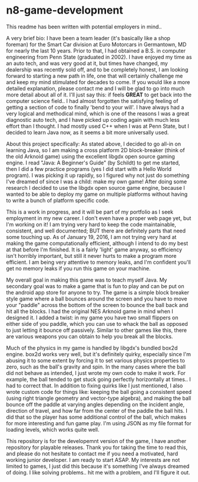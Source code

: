 # n8-game-development

This readme has been written with potential employers in mind..

A very brief bio:
I have been a team leader (it's basically like a shop foreman) for the Smart Car division at Euro Motorcars in Germantown, MD for nearly the last 10 years.  Prior to that, I had obtained a B.S. in computer engineering from Penn State (graduated in 2002).  I have enjoyed my time as an auto tech, and was very good at it, but times have changed, my dealership was recently sold off, and to be completely honest, I am looking forward to starting a new path in life, one that will certainly challenge me and keep my mind stimulated for decades to come.  If you would like a more detailed explanation, please contact me and I will be glad to go into much more detail about all of it.  I'll just say this: if feels **GREAT** to get back into the computer science field.. I had almost forgotten the satisfying feeling of getting a section of code to finally 'bend to your will'.  I have always had a very logical and methodical mind, which is one of the reasons I was a great diagnostic auto tech, and I have picked up coding again with much less effort than I thought.  I had mostly used C++ when I was at Penn State, but I decided to learn Java now, as it seems a bit more universally used.

About this project specifically:
As stated above, I decided to go all-in on learning Java, so I am making a cross platform 2D block-breaker (think of the old Arknoid game) using the excellent libgdx open source gaming engine.  I read "Java: A Beginner's Guide" (by Schildt) to get me started, then I did a few practice programs (yes I did start with a Hello World program).  I was picking it up rapidly, so I figured why not just do something I've dreamed of since I was a child: make my own game!  After doing some research I decided to use the libgdx open source game engine, because I wanted to be able to deploy my game on multiple platforms without having to write a bunch of platform specific code.

This is a work in progress, and it will be part of my portfolio as I seek employment in my new career. I don't even have a proper web page yet, but I'm working on it!  I am trying very hard to keep the code maintainable, consistent, and well documented; BUT there are definitely parts that need some touching up.  As of January 19, 2016, I am not trying very hard at making the game computationally efficient, although I intend to do my best at that before I'm finished.  It is a fairly 'light' game anyway, so efficiency isn't horribly important, but still it never hurts to make a program more efficient.  I am being very attentive to memory leaks, and I'm confident you'll get no memory leaks if you run this game on your machine.

My overall goal in making this game was to teach myself Java.  My secondary goal was to make a game that is fun to play and can be put on the android app store for anyone to try.  The game is a simple block breaker style game where a ball bounces around the screen and you have to move your "paddle" across the bottom of the screen to bounce the ball back and hit all the blocks.  I had the original NES Arknoid game in mind when I designed it.  I added a twist: in my game you have two small flippers on either side of you paddle, which you can use to whack the ball as opposed to just letting it bounce off passively. Similar to other games like this, there are various weapons you can obtain to help you break all the blocks.

Much of the physics in my game is handled by libgdx's bundled box2d engine.  box2d works very well, but it's definitely quirky, especially since I'm abusing it to some extent by forcing it to set various physics properties to zero, such as the ball's gravity and spin.  In the many cases where the ball did not behave as intended, I just wrote my own code to make it work.  For example, the ball tended to get stuck going perfectly horizontally at times.. I had to correct that.  In addition to fixing quirks like I just mentioned, I also wrote custom code for things like: keeping the ball going a consistent speed (using right triangle geometry and vector-type algebra), and making the ball bounce off the paddle at varying angles depending on the incident angle, direction of travel, and how far from the center of the paddle the ball hits.  I did that so the player has some additional control of the ball, which makes for more interesting and fun game play.  I'm using JSON as my file format for loading levels, which works quite well.

This repository is for the developemnt version of the game, I have another repository for playable releases.  Thank you for taking the time to read this, and please do not hesitate to contact me if you need a motivated, hard working junior developer.  I am ready to start ASAP.  My interests are not limited to games, I just did this because it's something I've always dreamed of doing.  I like solving problems.. hit me with a problem, and I'll figure it out.
